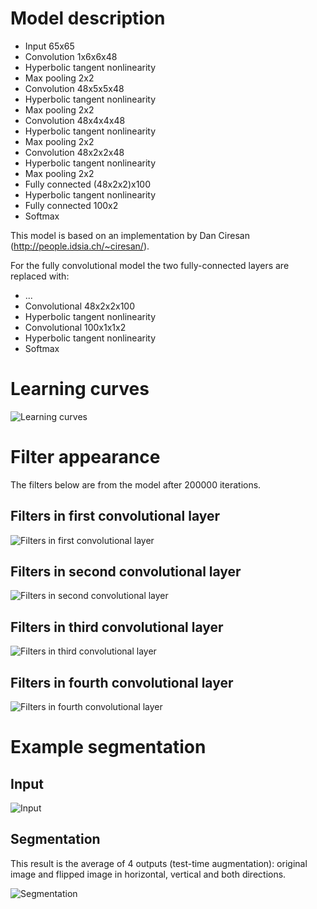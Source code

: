 # Model description

- Input 65x65
- Convolution 1x6x6x48
- Hyperbolic tangent nonlinearity
- Max pooling 2x2
- Convolution 48x5x5x48
- Hyperbolic tangent nonlinearity
- Max pooling 2x2
- Convolution 48x4x4x48
- Hyperbolic tangent nonlinearity
- Max pooling 2x2
- Convolution 48x2x2x48
- Hyperbolic tangent nonlinearity
- Max pooling 2x2
- Fully connected (48x2x2)x100
- Hyperbolic tangent nonlinearity
- Fully connected 100x2
- Softmax
 
This model is based on an implementation by Dan Ciresan (http://people.idsia.ch/~ciresan/).

For the fully convolutional model the two fully-connected layers are replaced with:
- ...
- Convolutional 48x2x2x100
- Hyperbolic tangent nonlinearity
- Convolutional 100x1x1x2
- Hyperbolic tangent nonlinearity
- Softmax

# Learning curves
![Learning curves](/examples/drive/images/learning_curves.png)

# Filter appearance
The filters below are from the model after 200000 iterations.

## Filters in first convolutional layer
![Filters in first convolutional layer](/examples/drive/images/conv1.png)

## Filters in second convolutional layer
![Filters in second convolutional layer](/examples/drive/images/conv2.png)

## Filters in third convolutional layer
![Filters in third convolutional layer](/examples/drive/images/conv3.png)

## Filters in fourth convolutional layer
![Filters in fourth convolutional layer](/examples/drive/images/conv4.png)

# Example segmentation

## Input
![Input](/examples/drive/images/example_test_input.png)

## Segmentation

This result is the average of 4 outputs (test-time augmentation): original image and flipped image in horizontal, vertical and both directions.

![Segmentation](/examples/drive/images/example_test_output.png)
